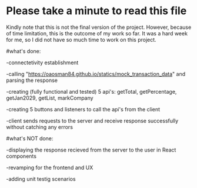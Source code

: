 # Please take a minute to read this file

Kindly note that this is not the final version of the project. However, because of time limitation, this is the outcome of my work so far. It was a hard week for me, so I did not have so much time to work on this project.

#what's done:

-connectetivity establishment

-calling "https://oaosman84.github.io/statics/mock_transaction_data" and parsing the response

-creating (fully functional and tested) 5 api's:
getTotal, 
getPercentage, 
getJan2029, 
getList, 
markCompany

-creating 5 buttons and listeners to call the api's from the client

-client sends requests to the server and receive response successfully without catching any errors

#what's NOT done:

-displaying the response recieved from the server to the user in React components

-revamping for the frontend and UX

-adding unit testig scenarios
